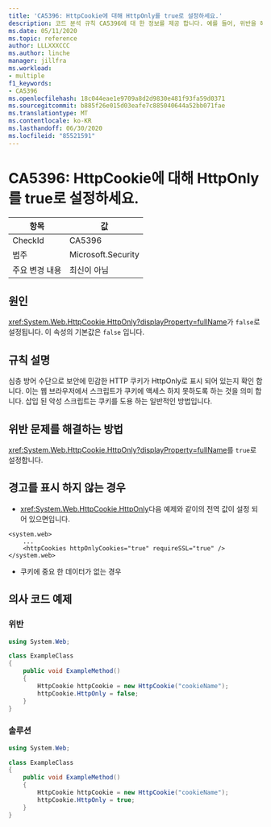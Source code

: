 ```yaml
---
title: 'CA5396: HttpCookie에 대해 HttpOnly를 true로 설정하세요.'
description: 코드 분석 규칙 CA5396에 대 한 정보를 제공 합니다. 예를 들어, 위반을 해결 하는 방법, 위반 하는 경우를 포함 합니다.
ms.date: 05/11/2020
ms.topic: reference
author: LLLXXXCCC
ms.author: linche
manager: jillfra
ms.workload:
- multiple
f1_keywords:
- CA5396
ms.openlocfilehash: 18c044eae1e9709a8d2d9830e481f93fa59d0371
ms.sourcegitcommit: b885f26e015d03eafe7c885040644a52bb071fae
ms.translationtype: MT
ms.contentlocale: ko-KR
ms.lasthandoff: 06/30/2020
ms.locfileid: "85521591"
---
```

# <a name="ca5396-set-httponly-to-true-for-httpcookie"></a>CA5396: HttpCookie에 대해 HttpOnly를 true로 설정하세요.

|항목|값|
|-|-|
|CheckId|CA5396|
|범주|Microsoft.Security|
|주요 변경 내용|최신이 아님|

## <a name="cause"></a>원인

<xref:System.Web.HttpCookie.HttpOnly?displayProperty=fullName>가 `false`로 설정됩니다. 이 속성의 기본값은 `false` 입니다.

## <a name="rule-description"></a>규칙 설명

심층 방어 수단으로 보안에 민감한 HTTP 쿠키가 HttpOnly로 표시 되어 있는지 확인 합니다. 이는 웹 브라우저에서 스크립트가 쿠키에 액세스 하지 못하도록 하는 것을 의미 합니다. 삽입 된 악성 스크립트는 쿠키를 도용 하는 일반적인 방법입니다.

## <a name="how-to-fix-violations"></a>위반 문제를 해결하는 방법

<xref:System.Web.HttpCookie.HttpOnly?displayProperty=fullName>를 `true`로 설정합니다.

## <a name="when-to-suppress-warnings"></a>경고를 표시 하지 않는 경우

- <xref:System.Web.HttpCookie.HttpOnly>다음 예제와 같이의 전역 값이 설정 되어 있으면입니다.

```
<system.web>
    ...
    <httpCookies httpOnlyCookies="true" requireSSL="true" />
</system.web>
```

- 쿠키에 중요 한 데이터가 없는 경우

## <a name="pseudo-code-examples"></a>의사 코드 예제

### <a name="violation"></a>위반

```csharp
using System.Web;

class ExampleClass
{
    public void ExampleMethod()
    {
        HttpCookie httpCookie = new HttpCookie("cookieName");
        httpCookie.HttpOnly = false;
    }
}
```

### <a name="solution"></a>솔루션

```csharp
using System.Web;

class ExampleClass
{
    public void ExampleMethod()
    {
        HttpCookie httpCookie = new HttpCookie("cookieName");
        httpCookie.HttpOnly = true;
    }
}
```
